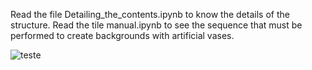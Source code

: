 Read the file Detailing_the_contents.ipynb to know the details of the structure.
Read the tile manual.ipynb to see the sequence that must be performed to create backgrounds with artificial vases.

![teste](attachment:manual.ipynb)
